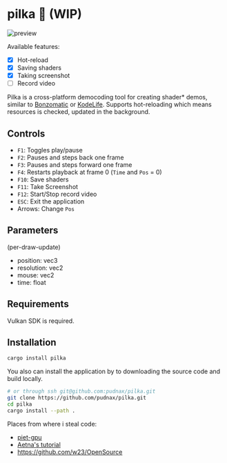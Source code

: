 # pilka 🔩 (WIP)

![preview](boring_tunnel.png)

Available features:
 - [X] Hot-reload
 - [X] Saving shaders
 - [X] Taking screenshot
 - [ ] Record video
 
Pilka is a cross-platform democoding tool for creating shader* demos, similar to [Bonzomatic](https://github.com/Gargaj/Bonzomatic) or [KodeLife](https://hexler.net/products/kodelife). Supports hot-reloading which means resources is checked, updated in the background.

## Controls
- `F1`:   Toggles play/pause
- `F2`:   Pauses and steps back one frame
- `F3`:   Pauses and steps forward one frame
- `F4`:   Restarts playback at frame 0 (`Time` and `Pos` = 0)
- `F10`:   Save shaders
- `F11`:  Take Screenshot
- `F12`:  Start/Stop record video
- `ESC`:  Exit the application
- Arrows: Change `Pos`

## Parameters
(per-draw-update)
 - position: vec3
 - resolution: vec2
 - mouse: vec2
 - time: float
 
## Requirements
Vulkan SDK is required.

## Installation

```Bash
cargo install pilka
```

You also can install the application by to downloading the source code
and build locally.

```Bash
# or through ssh git@github.com:pudnax/pilka.git
git clone https://github.com/pudnax/pilka.git
cd pilka
cargo install --path .
```

Places from where i steal code:
 - [piet-gpu](https://github.com/linebender/piet-gpu)
 - [Aetna's tutorial](https://hoj-senna.github.io/ashen-aetna/)
 - https://github.com/w23/OpenSource
